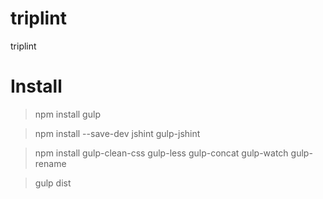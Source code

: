# triplint
triplint

# Install 
> npm install gulp

> npm install --save-dev jshint gulp-jshint 

> npm install gulp-clean-css gulp-less gulp-concat gulp-watch gulp-rename

> gulp dist




